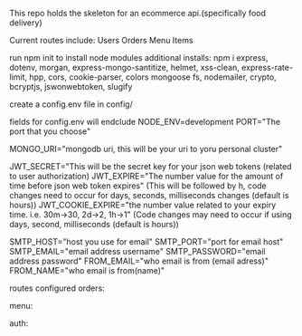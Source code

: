 This repo holds the skeleton for an ecommerce api.(specifically food delivery)

Current routes include:
  Users
  Orders
  Menu Items
  
run npm init to install node modules
additional installs:
  npm i express,
        dotenv,
        morgan,
        express-mongo-santitize,
        helmet,
        xss-clean,
        express-rate-limit,
        hpp,
        cors,
        cookie-parser,
        colors
        mongoose
        fs,
        nodemailer,
        crypto,
        bcryptjs,
        jswonwebtoken,
        slugify     

create a config.env file in config/

fields for config.env will endclude
NODE_ENV=development
PORT="The port that you choose"

MONGO_URI="mongodb uri, this will be your uri to yoru personal cluster"

JWT_SECRET="This will be the secret key for your json web tokens (related to user authorization)
JWT_EXPIRE="The number value for the amount of time before json web token expires" (This will be followed by h, code changes need to occur for days, seconds, milliseconds changes (default is hours))
JWT_COOKIE_EXPIRE="the number value related to your expiry time. i.e. 30m->30, 2d->2, 1h->1" (Code changes may need to occur if using days, second, milliseconds (default is hours))

SMTP_HOST="host you use for email"
SMTP_PORT="port for email host"
SMTP_EMAIL="email address username"
SMTP_PASSWORD="email address password"
FROM_EMAIL="who email is from (email adress)"
FROM_NAME="who email is from(name)"

routes configured
orders:

menu:

auth:
